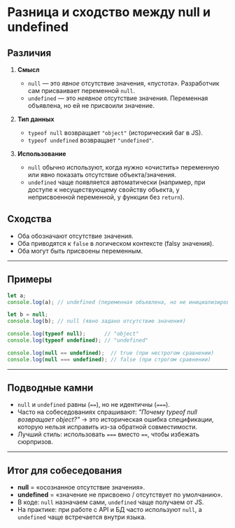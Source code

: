 # Разница и сходство между null и undefined

## Различия
1. **Смысл**
   - `null` — это *явное* отсутствие значения, «пустота». Разработчик сам присваивает переменной `null`.
   - `undefined` — это *неявное* отсутствие значения. Переменная объявлена, но ей не присвоили значение.

2. **Тип данных**
   - `typeof null` возвращает `"object"` (исторический баг в JS).
   - `typeof undefined` возвращает `"undefined"`.

3. **Использование**
   - `null` обычно используют, когда нужно «очистить» переменную или явно показать отсутствие объекта/значения.
   - `undefined` чаще появляется автоматически (например, при доступе к несуществующему свойству объекта, у неприсвоенной переменной, у функции без `return`).

## Сходства
- Оба обозначают отсутствие значения.
- Оба приводятся к `false` в логическом контексте (falsy значения).
- Оба могут быть присвоены переменным.

---

## Примеры

```js
let a;
console.log(a); // undefined (переменная объявлена, но не инициализирована)

let b = null;
console.log(b); // null (явно задано отсутствие значения)

console.log(typeof null);      // "object"
console.log(typeof undefined); // "undefined"

console.log(null == undefined);  // true (при нестрогом сравнении)
console.log(null === undefined); // false (при строгом сравнении)
```

---

## Подводные камни
- `null` и `undefined` равны (`==`), но не идентичны (`===`).  
- Часто на собеседованиях спрашивают: *"Почему typeof null возвращает object?"* → это историческая ошибка спецификации, которую нельзя исправить из-за обратной совместимости.
- Лучший стиль: использовать `===` вместо `==`, чтобы избежать сюрпризов.

---

## Итог для собеседования
- **null** = «осознанное отсутствие значения».  
- **undefined** = «значение не присвоено / отсутствует по умолчанию».  
- В коде: `null` назначаем сами, `undefined` чаще получаем от JS.  
- На практике: при работе с API и БД часто используют `null`, а `undefined` чаще встречается внутри языка.  
